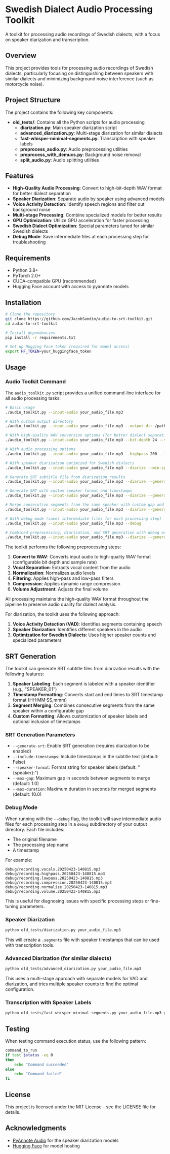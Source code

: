 # Swedish Dialect Audio Processing Toolkit

A toolkit for processing audio recordings of Swedish dialects, with a focus on speaker diarization and transcription.

## Overview

This project provides tools for processing audio recordings of Swedish dialects, particularly focusing on distinguishing between speakers with similar dialects and minimizing background noise interference (such as motorcycle noise).

## Project Structure

The project contains the following key components:

- **old_tests/**: Contains all the Python scripts for audio processing
  - **diarization.py**: Main speaker diarization script
  - **advanced_diarization.py**: Multi-stage diarization for similar dialects
  - **fast-whisper-minimal-segments.py**: Transcription with speaker labels
  - **preprocess_audio.py**: Audio preprocessing utilities
  - **preprocess_with_demucs.py**: Background noise removal
  - **split_audio.py**: Audio splitting utilities

## Features

- **High-Quality Audio Processing**: Convert to high-bit-depth WAV format for better dialect separation
- **Speaker Diarization**: Separate audio by speaker using advanced models
- **Voice Activity Detection**: Identify speech regions and filter out background noise
- **Multi-stage Processing**: Combine specialized models for better results
- **GPU Optimization**: Utilize GPU acceleration for faster processing
- **Swedish Dialect Optimization**: Special parameters tuned for similar Swedish dialects
- **Debug Mode**: Save intermediate files at each processing step for troubleshooting

## Requirements

- Python 3.8+
- PyTorch 2.0+
- CUDA-compatible GPU (recommended)
- Hugging Face account with access to pyannote models

## Installation

```bash
# Clone the repository
git clone https://github.com/JacobSandin/audio-to-srt-toolkit.git
cd audio-to-srt-toolkit

# Install dependencies
pip install -r requirements.txt

# Set up Hugging Face token (required for model access)
export HF_TOKEN=your_huggingface_token
```

## Usage

### Audio Toolkit Command

The `audio_toolkit.py` script provides a unified command-line interface for all audio processing tasks:

```bash
# Basic usage
./audio_toolkit.py --input-audio your_audio_file.mp3

# With custom output directory
./audio_toolkit.py --input-audio your_audio_file.mp3 --output-dir /path/to/output

# With high-quality WAV conversion options (for better dialect separation)
./audio_toolkit.py --input-audio your_audio_file.mp3 --bit-depth 24 --sample-rate 48000

# With audio processing options
./audio_toolkit.py --input-audio your_audio_file.mp3 --highpass 200 --lowpass 7000 --volume-gain 4

# With speaker diarization optimized for Swedish dialects
./audio_toolkit.py --input-audio your_audio_file.mp3 --diarize --min-speakers 2 --max-speakers 4 --clustering-threshold 0.65

# Generate SRT subtitle file from diarization results
./audio_toolkit.py --input-audio your_audio_file.mp3 --diarize --generate-srt

# Generate SRT with custom speaker format and timestamps
./audio_toolkit.py --input-audio your_audio_file.mp3 --diarize --generate-srt --speaker-format "Person {speaker_id}:" --include-timestamps

# Merge consecutive segments from the same speaker with custom gap and duration limits
./audio_toolkit.py --input-audio your_audio_file.mp3 --diarize --generate-srt --max-gap 1.5 --max-duration 15.0

# With debug mode (saves intermediate files for each processing step)
./audio_toolkit.py --input-audio your_audio_file.mp3 --debug

# Combined preprocessing, diarization, and SRT generation with debug output
./audio_toolkit.py --input-audio your_audio_file.mp3 --diarize --generate-srt --debug
```

The toolkit performs the following preprocessing steps:

1. **Convert to WAV**: Converts input audio to high-quality WAV format (configurable bit depth and sample rate)
2. **Vocal Separation**: Extracts vocal content from the audio
3. **Normalization**: Normalizes audio levels
4. **Filtering**: Applies high-pass and low-pass filters
5. **Compression**: Applies dynamic range compression
6. **Volume Adjustment**: Adjusts the final volume

All processing maintains the high-quality WAV format throughout the pipeline to preserve audio quality for dialect analysis.

For diarization, the toolkit uses the following approach:

1. **Voice Activity Detection (VAD)**: Identifies segments containing speech
2. **Speaker Diarization**: Identifies different speakers in the audio
3. **Optimization for Swedish Dialects**: Uses higher speaker counts and specialized parameters

## SRT Generation

The toolkit can generate SRT subtitle files from diarization results with the following features:

1. **Speaker Labeling**: Each segment is labeled with a speaker identifier (e.g., "SPEAKER_01")
2. **Timestamp Formatting**: Converts start and end times to SRT timestamp format (HH:MM:SS,mmm)
3. **Segment Merging**: Combines consecutive segments from the same speaker within a configurable gap
4. **Custom Formatting**: Allows customization of speaker labels and optional inclusion of timestamps

### SRT Generation Parameters

- `--generate-srt`: Enable SRT generation (requires diarization to be enabled)
- `--include-timestamps`: Include timestamps in the subtitle text (default: False)
- `--speaker-format`: Format string for speaker labels (default: "{speaker}:")
- `--max-gap`: Maximum gap in seconds between segments to merge (default: 1.0)
- `--max-duration`: Maximum duration in seconds for merged segments (default: 10.0)

### Debug Mode

When running with the `--debug` flag, the toolkit will save intermediate audio files for each processing step in a `debug` subdirectory of your output directory. Each file includes:

- The original filename
- The processing step name
- A timestamp

For example:
```
debug/recording.vocals.20250423-140815.mp3
debug/recording.highpass.20250423-140815.mp3
debug/recording.lowpass.20250423-140815.mp3
debug/recording.compression.20250423-140815.mp3
debug/recording.normalize.20250423-140815.mp3
debug/recording.volume.20250423-140815.mp3
```

This is useful for diagnosing issues with specific processing steps or fine-tuning parameters.

### Speaker Diarization

```bash
python old_tests/diarization.py your_audio_file.mp3
```

This will create a `.segments` file with speaker timestamps that can be used with transcription tools.

### Advanced Diarization (for similar dialects)

```bash
python old_tests/advanced_diarization.py your_audio_file.mp3
```

This uses a multi-stage approach with separate models for VAD and diarization, and tries multiple speaker counts to find the optimal configuration.

### Transcription with Speaker Labels

```bash
python old_tests/fast-whisper-minimal-segments.py your_audio_file.mp3 your_audio_file.segments
```

## Testing

When testing command execution status, use the following pattern:

```bash
command_to_run
if test $status -eq 0
then
    echo "Command succeeded"
else
    echo "Command failed"
fi
```

## License

This project is licensed under the MIT License - see the LICENSE file for details.

## Acknowledgments

- [PyAnnote Audio](https://github.com/pyannote/pyannote-audio) for the speaker diarization models
- [Hugging Face](https://huggingface.co/) for model hosting
